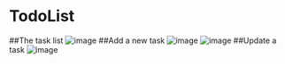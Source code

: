 # TodoList

##The task list
![image](https://user-images.githubusercontent.com/80216049/218278965-e0131874-9eaa-4d10-ba97-3cf225c70b3c.png)
##Add a new task
![image](https://user-images.githubusercontent.com/80216049/218278990-a7b4931f-982c-4108-87a3-dd39389aeeb2.png)
![image](https://user-images.githubusercontent.com/80216049/218279023-17bc4241-8a3a-43aa-890f-d0ea9399eb0c.png)
##Update a task
![image](https://user-images.githubusercontent.com/80216049/218279045-1a0bd9b2-2326-4c3f-af0f-65bc5919818a.png)
